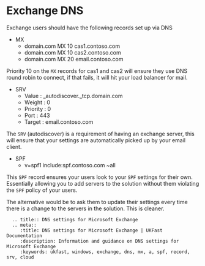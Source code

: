 # Exchange DNS

Exchange users should have the following records set up via DNS

* MX
  * domain.com MX 10 cas1.contoso.com
  * domain.com MX 10 cas2.contoso.com  
  * domain.com MX 20 email.contoso.com

Priority 10 on the `MX` records for cas1 and cas2 will ensure they use DNS round robin to connect, if that fails, it will hit your load balancer for mail.


* SRV
  * Value    : \_autodiscover.\_tcp.domain.com
  * Weight   : 0
  * Priority : 0
  * Port     : 443
  * Target   : email.contoso.com

The `SRV` (autodiscover) is a requirement of having an exchange server, this will ensure that your settings are automatically picked up by your email client.


* SPF
  *  v=spf1 include:spf.contoso.com ~all


This `SPF` record ensures your users look to your `SPF` settings for their own. Essentially allowing you to add servers to the solution without them violating the `SPF` policy of your users.

The alternative would be to ask them to update their settings every time there is a change to the servers in the solution. This is cleaner.

```eval_rst
  .. title:: DNS settings for Microsoft Exchange
  .. meta::
     :title: DNS settings for Microsoft Exchange | UKFast Documentation
     :description: Information and guidance on DNS settings for Microsoft Exchange
     :keywords: ukfast, windows, exchange, dns, mx, a, spf, record, srv, cloud
